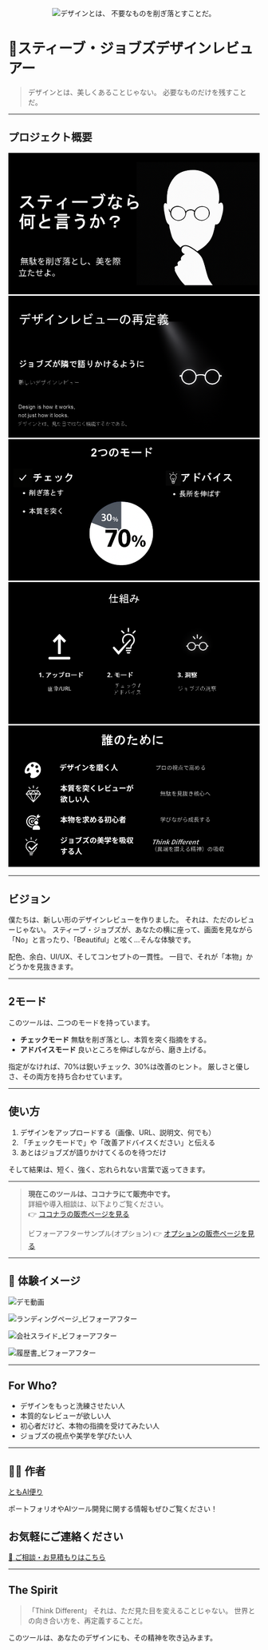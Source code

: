 <p align="center">
  <img width="1536" height="1024" alt="デザインとは、 不要なものを削ぎ落とすことだ。" src="https://github.com/user-attachments/assets/0ca4fc42-297e-4993-985b-6e0a4265b9a9" />

</p>

# 🎨スティーブ・ジョブズデザインレビュアー

> デザインとは、美しくあることじゃない。
> 必要なものだけを残すことだ。

---

## プロジェクト概要
![スライド](https://github.com/TomoAIDayori/Steve-Jobs-Design-Reviewer-GPT/blob/main/%E8%B3%87%E6%96%99/%E3%82%B9%E3%83%86%E3%82%A3%E3%83%BC%E3%83%96%E3%83%BB%E3%82%B8%E3%83%A7%E3%83%96%E3%82%BA%E3%83%87%E3%82%B6%E3%82%A4%E3%83%B3%E3%83%AC%E3%83%93%E3%83%A5%E3%82%A2%E3%83%BC%20%E3%82%B9%E3%83%A9%E3%82%A4%E3%83%89/%E3%82%B9%E3%83%A9%E3%82%A4%E3%83%891.PNG)
![スライド2](https://github.com/TomoAIDayori/Steve-Jobs-Design-Reviewer-GPT/blob/main/%E8%B3%87%E6%96%99/%E3%82%B9%E3%83%86%E3%82%A3%E3%83%BC%E3%83%96%E3%83%BB%E3%82%B8%E3%83%A7%E3%83%96%E3%82%BA%E3%83%87%E3%82%B6%E3%82%A4%E3%83%B3%E3%83%AC%E3%83%93%E3%83%A5%E3%82%A2%E3%83%BC%20%E3%82%B9%E3%83%A9%E3%82%A4%E3%83%89/%E3%82%B9%E3%83%A9%E3%82%A4%E3%83%892.PNG)
![スライド3](https://github.com/TomoAIDayori/Steve-Jobs-Design-Reviewer-GPT/blob/main/%E8%B3%87%E6%96%99/%E3%82%B9%E3%83%86%E3%82%A3%E3%83%BC%E3%83%96%E3%83%BB%E3%82%B8%E3%83%A7%E3%83%96%E3%82%BA%E3%83%87%E3%82%B6%E3%82%A4%E3%83%B3%E3%83%AC%E3%83%93%E3%83%A5%E3%82%A2%E3%83%BC%20%E3%82%B9%E3%83%A9%E3%82%A4%E3%83%89/%E3%82%B9%E3%83%A9%E3%82%A4%E3%83%893.PNG)
![スライド4](https://github.com/TomoAIDayori/Steve-Jobs-Design-Reviewer-GPT/blob/main/%E8%B3%87%E6%96%99/%E3%82%B9%E3%83%86%E3%82%A3%E3%83%BC%E3%83%96%E3%83%BB%E3%82%B8%E3%83%A7%E3%83%96%E3%82%BA%E3%83%87%E3%82%B6%E3%82%A4%E3%83%B3%E3%83%AC%E3%83%93%E3%83%A5%E3%82%A2%E3%83%BC%20%E3%82%B9%E3%83%A9%E3%82%A4%E3%83%89/%E3%82%B9%E3%83%A9%E3%82%A4%E3%83%894.PNG)
![スライド5](https://github.com/TomoAIDayori/Steve-Jobs-Design-Reviewer-GPT/blob/main/%E8%B3%87%E6%96%99/%E3%82%B9%E3%83%86%E3%82%A3%E3%83%BC%E3%83%96%E3%83%BB%E3%82%B8%E3%83%A7%E3%83%96%E3%82%BA%E3%83%87%E3%82%B6%E3%82%A4%E3%83%B3%E3%83%AC%E3%83%93%E3%83%A5%E3%82%A2%E3%83%BC%20%E3%82%B9%E3%83%A9%E3%82%A4%E3%83%89/%E3%82%B9%E3%83%A9%E3%82%A4%E3%83%895.PNG)

---

## ビジョン

僕たちは、新しい形のデザインレビューを作りました。
それは、ただのレビューじゃない。
スティーブ・ジョブズが、あなたの横に座って、画面を見ながら「No」と言ったり、「Beautiful」と呟く…そんな体験です。

配色、余白、UI/UX、そしてコンセプトの一貫性。
一目で、それが「本物」かどうかを見抜きます。

---

## 2モード

このツールは、二つのモードを持っています。

* **チェックモード**
  無駄を削ぎ落とし、本質を突く指摘をする。
* **アドバイスモード**
  良いところを伸ばしながら、磨き上げる。

指定がなければ、70%は鋭いチェック、30%は改善のヒント。
厳しさと優しさ、その両方を持ち合わせています。

---

## 使い方

1. デザインをアップロードする（画像、URL、説明文、何でも）
2. 「チェックモードで」や「改善アドバイスください」と伝える
3. あとはジョブズが語りかけてくるのを待つだけ

そして結果は、短く、強く、忘れられない言葉で返ってきます。

---

> **現在このツールは、ココナラにて販売中です。**  
> 詳細や導入相談は、以下よりご覧ください。  
> 👉 [ココナラの販売ページを見る](https://coconala.com/contents_market/pictures/cmf1sifo004wd9e0gevy6oma5)
>
> ビフォーアフターサンプル(オプション)
> 👉 [オプションの販売ページを見る](https://coconala.com/services/3846680)

---

## 📸 **体験イメージ**
![デモ動画](https://github.com/TomoProgrammingDayori/Steve-Jobs-Design-Reviewer-GPT/blob/main/%E8%B3%87%E6%96%99/%E3%83%87%E3%83%A2%E5%8B%95%E7%94%BB.gif)

![ランディングページ_ビフォーアフター](https://github.com/TomoProgrammingDayori/Steve-Jobs-Design-Reviewer-GPT/blob/main/%E8%B3%87%E6%96%99/%E3%82%B9%E3%82%AF%E3%83%AA%E3%83%BC%E3%83%B3%E3%82%B7%E3%83%A7%E3%83%83%E3%83%88/%E3%83%A9%E3%83%B3%E3%83%87%E3%82%A3%E3%83%B3%E3%82%B0%E3%83%9A%E3%83%BC%E3%82%B8_%E3%83%93%E3%83%95%E3%82%A9%E3%83%BC%E3%82%A2%E3%83%95%E3%82%BF%E3%83%BC.png)

![会社スライド_ビフォーアフター](https://github.com/TomoProgrammingDayori/Steve-Jobs-Design-Reviewer-GPT/blob/main/%E8%B3%87%E6%96%99/%E3%82%B9%E3%82%AF%E3%83%AA%E3%83%BC%E3%83%B3%E3%82%B7%E3%83%A7%E3%83%83%E3%83%88/%E4%BC%9A%E7%A4%BE%E3%82%B9%E3%83%A9%E3%82%A4%E3%83%89_%E3%83%93%E3%83%95%E3%82%A9%E3%83%BC%E3%82%A2%E3%83%95%E3%82%BF%E3%83%BC.png)

![履歴書_ビフォーアフター](https://github.com/TomoProgrammingDayori/Steve-Jobs-Design-Reviewer-GPT/blob/main/%E8%B3%87%E6%96%99/%E3%82%B9%E3%82%AF%E3%83%AA%E3%83%BC%E3%83%B3%E3%82%B7%E3%83%A7%E3%83%83%E3%83%88/%E5%B1%A5%E6%AD%B4%E6%9B%B8_%E3%83%93%E3%83%95%E3%82%A9%E3%83%BC%E3%82%A2%E3%83%95%E3%82%BF%E3%83%BC.png)

---

## For Who?

* デザインをもっと洗練させたい人
* 本質的なレビューが欲しい人
* 初心者だけど、本物の指摘を受けてみたい人
* ジョブズの視点や美学を学びたい人

---

## 🧑‍💻 作者

[ともAI便り](https://github.com/TomoAIDayori)

ポートフォリオやAIツール開発に関する情報もぜひご覧ください！


## お気軽にご連絡ください
[📩 ご相談・お見積もりはこちら](mailto:realmadrid71214591@gmail.com)

---

## The Spirit

> 「Think Different」
> それは、ただ見た目を変えることじゃない。
> 世界との向き合い方を、再定義することだ。

このツールは、あなたのデザインにも、その精神を吹き込みます。
